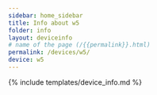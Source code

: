 ```yaml
---
sidebar: home_sidebar
title: Info about w5
folder: info
layout: deviceinfo
# name of the page (/{{permalink}}.html)
permalink: /devices/w5/
device: w5
---
```

{% include templates/device_info.md %}
